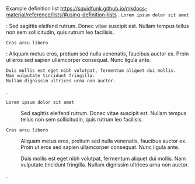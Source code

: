 Example definition list <https://squidfunk.github.io/mkdocs-material/reference/lists/#using-definition-lists>
.
`Lorem ipsum dolor sit amet`

:   Sed sagittis eleifend rutrum. Donec vitae suscipit est. Nullam tempus
    tellus non sem sollicitudin, quis rutrum leo facilisis.

`Cras arcu libero`

:   Aliquam metus eros, pretium sed nulla venenatis, faucibus auctor ex. Proin
    ut eros sed sapien ullamcorper consequat. Nunc ligula ante.

    Duis mollis est eget nibh volutpat, fermentum aliquet dui mollis.
    Nam vulputate tincidunt fringilla.
    Nullam dignissim ultrices urna non auctor.
.
<dl>
<dt><code>Lorem ipsum dolor sit amet</code></dt>
<dd>
<p>Sed sagittis eleifend rutrum. Donec vitae suscipit est. Nullam tempus
tellus non sem sollicitudin, quis rutrum leo facilisis.</p>
</dd>
<dt><code>Cras arcu libero</code></dt>
<dd>
<p>Aliquam metus eros, pretium sed nulla venenatis, faucibus auctor ex. Proin
ut eros sed sapien ullamcorper consequat. Nunc ligula ante.</p>
<p>Duis mollis est eget nibh volutpat, fermentum aliquet dui mollis.
Nam vulputate tincidunt fringilla.
Nullam dignissim ultrices urna non auctor.</p>
</dd>
</dl>
.
